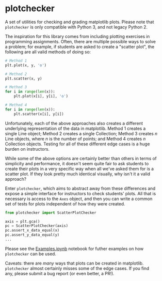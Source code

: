 # plotchecker

A set of utilities for checking and grading matplotlib plots. Please note that `plotchecker` is only compatible with Python 3, and not legacy Python 2.

The inspiration for this library comes from including plotting exercises in programming assignments. Often, there are multiple possible ways to solve a problem; for example, if students are asked to create a "scatter plot", the following are all valid methods of doing so:

```python
# Method 1
plt.plot(x, y, 'o')

# Method 2
plt.scatter(x, y)

# Method 3
for i in range(len(x)):
    plt.plot(x[i], y[i], 'o')

# Method 4
for i in range(len(x)):
    plt.scatter(x[i], y[i])
```

Unfortunately, each of the above approaches also creates a different underlying representation of the data in matplotlib. Method 1 creates a single Line object; Method 2 creates a single Collection; Method 3 creates *n* Line objects, where *n* is the number of points; and Method 4 creates *n* Collection objects. Testing for all of these different edge cases is a huge burden on instructors.

While some of the above options are certainly better than others in terms of simplicity and performance, it doesn't seem quite fair to ask students to create their plots in a very specific way when all we've asked them for is a scatter plot. If they look pretty much identical visually, why isn't it a valid approach?

Enter `plotchecker`, which aims to abstract away from these differences and expose a simple interface for instructors to check students' plots. All that is necessary is access to the `Axes` object, and then you can write a common set of tests for plots independent of how they were created.

```python
from plotchecker import ScatterPlotChecker

axis = plt.gca()
pc = ScatterPlotChecker(axis)
pc.assert_x_data_equal(x)
pc.assert_y_data_equal(y)
...
```

Please see the [Examples.ipynb](Examples.ipynb) notebook for futher examples on how `plotchecker` can be used.

Caveats: there are *many* ways that plots can be created in matplotlib. `plotchecker` almost certainly misses some of the edge cases. If you find any, please submit a bug report (or even better, a PR!).

